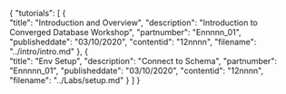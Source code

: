{
    "tutorials": [
        {         
            "title": "Introduction and Overview",
            "description": "Introduction to Converged Database Workshop",
            "partnumber": "Ennnnn_01",
            "publisheddate": "03/10/2020",
            "contentid": "12nnnn",
            "filename": "../intro/intro.md"
        },
        {         
            "title": "Env Setup",
            "description": "Connect to Schema",
            "partnumber": "Ennnnn_01",
            "publisheddate": "03/10/2020",
            "contentid": "12nnnn",
            "filename": "../Labs/setup.md"
        }
            ]
}
